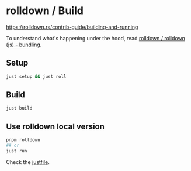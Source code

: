 # rolldown / Build

<https://rolldown.rs/contrib-guide/building-and-running>

To understand what's happening under the hood, read [rolldown / rolldown (js) - bundling](./explore-rolldown-js-bundling.md).

## Setup

```sh
just setup && just roll
```

## Build

```sh
just build
```

## Use rolldown local version

```sh
pnpm rolldown
## or
just run
```

Check the [justfile](https://github.com/rolldown/rolldown/blob/main/justfile).
